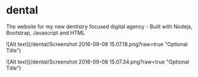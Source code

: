# dental
The website for my new dentistry focused digital agency - Built with Nodejs, Bootstrap, Javascript and HTML

![Alt text](/dental/Screenshot 2016-09-08 15.07.18.png?raw=true "Optional Title")

![Alt text](/dental/Screenshot 2016-09-08 15.07.34.png?raw=true "Optional Title")
